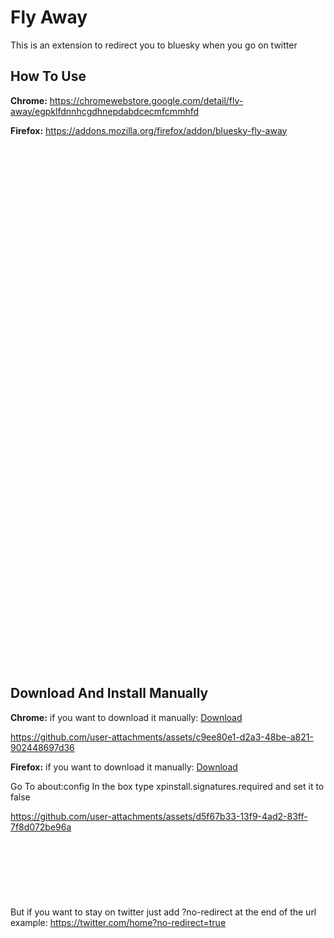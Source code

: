 
# Fly Away

This is an extension to redirect you to bluesky when you go on twitter

## How To Use
**Chrome:** https://chromewebstore.google.com/detail/fly-away/egpklfdnnhcgdhnepdabdcecmfcmmhfd

**Firefox:** https://addons.mozilla.org/firefox/addon/bluesky-fly-away
<br />
<br />
<br />
<br />
<br />
<br />
<br />
<br />
<br />
<br />
<br />
<br />
<br />
<br />
<br />
<br />
<br />
<br />
<br />
<br />
<br />
<br />
<br />
<br />
<br />
<br />
<br />
<br />
<br />
<br />
<br />
<br />
<br />
<br />
<br />
<br />
<br />
<br />
<br />
<br />
<br />
<br />
<br />
<br />
<br />
<br />
<br />
<br />
<br />
<br />
<br />
## Download And Install Manually
**Chrome:** if you want to download it manually: [Download](https://github.com/MidnightWolf420/Fly-Away/releases)

https://github.com/user-attachments/assets/c9ee80e1-d2a3-48be-a821-902448697d36

**Firefox:** if you want to download it manually: [Download](https://github.com/MidnightWolf420/Fly-Away/releases) 

Go To about:config
In the box type xpinstall.signatures.required and set it to false

https://github.com/user-attachments/assets/d5f67b33-13f9-4ad2-83ff-7f8d072be96a
<br />
<br />
<br />
<br />
<br />
<br />
<br />
<br />
But if you want to stay on twitter just add ?no-redirect at the end of the url example: https://twitter.com/home?no-redirect=true
